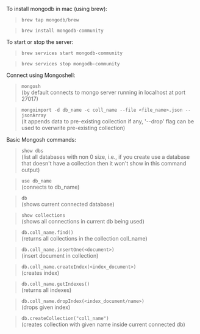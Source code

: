 To install mongodb in mac (using brew):

> `brew tap mongodb/brew`

> `brew install mongodb-community`


To start or stop the server:
> `brew services start mongodb-community`

> `brew services stop mongodb-community`

Connect using Mongoshell: 

> `mongosh`  
(by default connects to mongo server running in localhost at port 27017)

> `mongoimport -d db_name -c coll_name --file <file_name>.json --jsonArray`  
(it appends data to pre-existing collection if any, '--drop' flag can be used to overwrite pre-existing collection)

Basic Mongosh commands:
> `show dbs`  
(list all databases with non 0 size, i.e., if you create use a database that doesn't have a collection then it won't show in this command output)

> `use db_name`  
(connects to db_name)

> `db`  
(shows current connected database)

> `show collections`  
(shows all connections in current db being used)

> `db.coll_name.find()`   
(returns all collections in the collection coll_name)

> `db.coll_name.insertOne(<document>)`    
(insert document in collection)

> `db.coll_name.createIndex(<index_document>)`  
(creates index)

> `db.coll_name.getIndexes()`  
(returns all indexes)

> `db.coll_name.dropIndex(<index_document/name>)`  
(drops given index)

> `db.createCollection("coll_name")`  
(creates collection with given name inside current  connected db)

